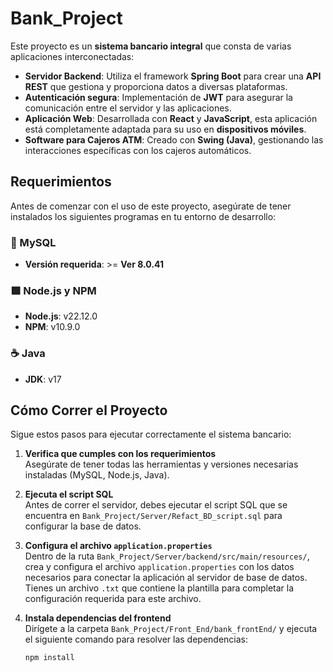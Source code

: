 # Bank_Project
Este proyecto es un **sistema bancario integral** que consta de varias aplicaciones interconectadas:

- **Servidor Backend**: Utiliza el framework **Spring Boot** para crear una **API REST** que gestiona y proporciona datos a diversas plataformas.
- **Autenticación segura**: Implementación de **JWT** para asegurar la comunicación entre el servidor y las aplicaciones.
- **Aplicación Web**: Desarrollada con **React** y **JavaScript**, esta aplicación está completamente adaptada para su uso en **dispositivos móviles**.
- **Software para Cajeros ATM**: Creado con **Swing (Java)**, gestionando las interacciones específicas con los cajeros automáticos.

## Requerimientos

Antes de comenzar con el uso de este proyecto, asegúrate de tener instalados los siguientes programas en tu entorno de desarrollo:

### 📄 MySQL
- **Versión requerida**: >= **Ver 8.0.41**

### 🟩 Node.js y NPM
- **Node.js**: v22.12.0
- **NPM**: v10.9.0

### ☕ Java
- **JDK**: v17

## Cómo Correr el Proyecto

Sigue estos pasos para ejecutar correctamente el sistema bancario:

1. **Verifica que cumples con los requerimientos**  
   Asegúrate de tener todas las herramientas y versiones necesarias instaladas (MySQL, Node.js, Java).

2. **Ejecuta el script SQL**  
   Antes de correr el servidor, debes ejecutar el script SQL que se encuentra en `Bank_Project/Server/Refact_BD_script.sql` para configurar la base de datos.

3. **Configura el archivo `application.properties`**  
   Dentro de la ruta `Bank_Project/Server/backend/src/main/resources/`, crea y configura el archivo `application.properties` con los datos necesarios para conectar la aplicación al servidor de base de datos. Tienes un archivo `.txt` que contiene la plantilla para completar la configuración requerida para este archivo.

4. **Instala dependencias del frontend**  
   Dirígete a la carpeta `Bank_Project/Front_End/bank_frontEnd/` y ejecuta el siguiente comando para resolver las dependencias:
   ```bash
   npm install


